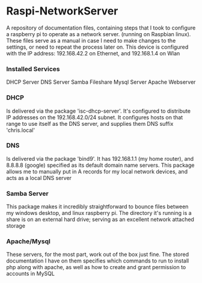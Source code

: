 # Raspi-NetworkServer
A repository of documentation files, containing steps that I took to configure a raspberry pi to operate as a network server. (running on Raspbian linux). These files serve as a manual in case I need to make changes to the settings, or need to repeat the process later on. This device is configured with the IP address: 192.168.42.2 on Ethernet, and 192.168.1.4 on Wlan 

### Installed Services
DHCP Server
DNS Server
Samba Fileshare
Mysql Server
Apache Webserver

### DHCP
Is delivered via the package 'isc-dhcp-server'. It's configured to distribute IP addresses on the 192.168.42.0/24 subnet. It configures hosts on that range to use itself as the DNS server, and supplies them DNS suffix 'chris.local'

### DNS
Is delivered via the package 'bind9'. It has 192.168.1.1 (my home router), and 8.8.8.8 (google) specified as its default domain name servers. This package allows me to manually put in A records for my local network devices, and acts as a local DNS server

### Samba Server
This package makes it incredibly straightforward to bounce files between my windows desktop, and linux raspberry pi. The directory it's running is a share is on an external hard drive; serving as an excellent network attached storage

### Apache/Mysql
These servers, for the most part, work out of the box just fine. The stored documentation I have on them specifies which commands to run to install php along with apache, as well as how to create and grant permission to accounts in MySQL
